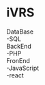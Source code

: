 # iVRS
DataBase <br>
     -SQL<br>
BackEnd<br>
  -PHP<br>
FronEnd<br>
  -JavaScript<br>
  -react<br>
